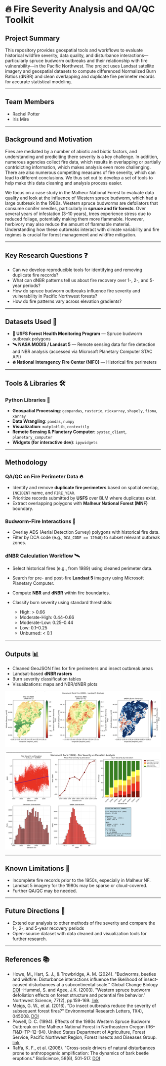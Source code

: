 # 🔥 Fire Severity Analysis and QA/QC Toolkit

## Project Summary

This repository provides geospatial tools and workflows to evaluate historical wildfire severity, data quality, and disturbance interactions—particularly spruce budworm outbreaks and their relationship with fire vulnerability—in the Pacific Northwest. The project uses Landsat satellite imagery and geospatial datasets to compute differenced Normalized Burn Ratios (dNBR) and clean overlapping and duplicate fire perimeter records for accurate statistical modeling.


---

## Team Members

* Rachel Potter
* Iris Mire

---

## **Background and Motivation**

Fires are mediated by a number of abiotic and biotic factors, and understanding and prediciting there severity is a key challenge. In addition, numerous agencies collect fire data, which results in overlapping or partially contridicting information, which makes analysis even more challenging. There are also numerous competitng measures of fire severity, which can lead to different conclusions. We thus set out to develop a set of tools to help make this data cleaning and analysis process easier.

We focus on a case study in the Malheur National Forest to evaluate data quality and look at the influence of Western spruce budworm, which had a large outbreak in the 1980s. Western spruce budworms are defoliators that consume conifer needles, particularly in **spruce and fir forests**. Over several years of infestation (3–10 years), trees experience stress due to reduced foliage, potentially making them more flammable. However, herbivory may also reduce the amount of flammable material. Understanding how these outbreaks interact with climate variability and fire regimes is crucial for forest management and wildfire mitigation.

---

## Key Research Questions ❓

* Can we develop reproducible tools for identifying and removing duplicate fire records?
* What can dNBR patterns tell us about fire recovery over 1-, 2-, and 5-year periods?
* How do spruce budworm outbreaks influence fire severity and vulnerability in Pacific Northwest forests?
* How do fire patterns vary across elevation gradients?


---

## Datasets Used 📂

* **🌲 USFS Forest Health Monitoring Program** — Spruce budworm outbreak polygons
* **🛰️ NASA MODIS / Landsat 5** — Remote sensing data for fire detection and NBR analysis (accessed via Microsoft Planetary Computer STAC API)
* **🔥 National Interagency Fire Center (NIFC)** — Historical fire perimeters

---

## Tools & Libraries 🛠️

### Python Libraries 🐍

* **Geospatial Processing**: `geopandas`, `rasterio`, `rioxarray`, `shapely`, `fiona`, `xarray`
* **Data Wrangling**: `pandas`, `numpy`
* **Visualization**: `matplotlib`, `contextily`
* **Remote Sensing & Planetary Computer**: `pystac_client`, `planetary_computer`
* **Widgets (for interactive dev)**: `ipywidgets`

---

## Methodology

### QA/QC on Fire Perimeter Data 🔥

* Identify and remove **duplicate fire perimeters** based on spatial overlap, `INCIDENT` name, and `FIRE_YEAR`.
* Prioritize records submitted by **USFS** over BLM where duplicates exist.
* Extract overlapping polygons with **Malheur National Forest (MNF)** boundary.

### Budworm-Fire Interactions 🐛

* Overlay ADS (Aerial Detection Survey) polygons with historical fire data.
* Filter by DCA code (e.g., `DCA_CODE == 12040`) to subset relevant outbreak zones.

### dNBR Calculation Workflow 🛰️

* Select historical fires (e.g., from 1989) using cleaned perimeter data.
* Search for pre- and post-fire **Landsat 5** imagery using Microsoft Planetary Computer.
* Compute **NBR** and **dNBR** within fire boundaries.
* Classify burn severity using standard thresholds:

  * High: > 0.66
  * Moderate-High: 0.44–0.66
  * Moderate-Low: 0.25–0.44
  * Low: 0.1–0.25
  * Unburned: < 0.1

---

## Outputs 📊

* Cleaned GeoJSON files for fire perimeters and insect outbreak areas
* Landsat-based **dNBR rasters**
* Burn severity classification tables
* Visualizations: maps and NBR/dNBR plots
  
![Fire Analysis Results](script_outputs/dNBR.png)

![Fire Analysis Results](script_outputs/fire_elevation.png)

---

## Known Limitations 👀

* Incomplete fire records prior to the 1950s, especially in Malheur NF.
* Landsat 5 imagery for the 1980s may be sparse or cloud-covered.
* Further QA/QC may be needed.

---

## Future Directions 📗

* Extend our analysis to other methods of fire severity and compare the 1-, 2-, and 5-year recovery periods
* Open-source dataset with data cleaned and visualization tools for further research.

---

## **References 📚**

- Howe, M., Hart, S. J., & Trowbridge, A. M. (2024). "Budworms, beetles and wildfire: Disturbance interactions influence the likelihood of insect-caused disturbances at a subcontinental scale." Global Change Biology [DOI](https://besjournals.onlinelibrary.wiley.com/doi/10.1111/1365-2745.14408)
-Hummel, S. and Agee, J.K. (2003). "Western spruce budworm defoliation effects on forest structure and potential fire behavior." Northwest Science, 77(2), pp.159-169. [link](https://www.fs.usda.gov/pnw/pubs/journals/pnw_2003_hummel001.pdf)
- Meigs, G. W., et al. (2016). "Do insect outbreaks reduce the severity of subsequent forest fires?" Environmental Research Letters, 11(4), 045008. [DOI](https://doi.org/10.1088/1748-9326/11/4/045008)
- Powell, D. C. (1994). Effects of the 1980s Western Spruce Budworm Outbreak on the Malheur National Forest in Northeastern Oregon (R6–FI&D–TP–12–94). United States Department of Agriculture, Forest Service, Pacific Northwest Region, Forest Insects and Diseases Group. [link](https://osu-wams-blogs-uploads.s3.amazonaws.com/blogs.dir/3942/files/2020/10/1994-Powell-Malheur-SpruceBudWorm_stelprdb5358589.pdf)
- Raffa, K. F., et al. (2008). "Cross-scale drivers of natural disturbances prone to anthropogenic amplification: The dynamics of bark beetle eruptions." BioScience, 58(6), 501-517. [DOI](https://doi.org/10.1641/B580607)
